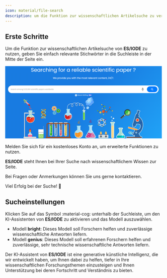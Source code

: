 ```yaml
---
icon: material/file-search
description: um die Funktion zur wissenschaftlichen Artikelsuche zu verwenden
---
```


## **Erste Schritte**

Um die Funktion zur wissenschaftlichen Artikelsuche von __ES/IODE__ zu nutzen, geben Sie einfach relevante Stichwörter in die Suchleiste in der Mitte der Seite ein.

![Suchleiste](assets/searchbar-articles.png)

Melden Sie sich für ein kostenloses Konto an, um erweiterte Funktionen zu nutzen.

__ES/IODE__ steht Ihnen bei Ihrer Suche nach wissenschaftlichem Wissen zur Seite.

Bei Fragen oder Anmerkungen können Sie uns gerne kontaktieren.

Viel Erfolg bei der Suche! :rocket:

## **Sucheinstellungen**

Klicken Sie auf das Symbol :material-cog: unterhalb der Suchleiste, um den KI-Assistenten von __ES/IODE__ zu aktivieren und das Modell auszuwählen.

- Modell __bright__: Dieses Modell soll Forschern helfen und zuverlässige wissenschaftliche Antworten liefern.
- Modell __genius__: Dieses Modell soll erfahrenen Forschern helfen und zuverlässige, sehr technische wissenschaftliche Antworten liefern.

Der KI-Assistent von __ES/IODE__ ist eine generative künstliche Intelligenz, die wir entwickelt haben, um Ihnen dabei zu helfen, tiefer in Ihre wissenschaftlichen Forschungsthemen einzusteigen und Ihnen Unterstützung bei deren Fortschritt und Verständnis zu bieten.
